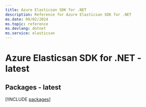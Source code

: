 ```yaml
---
title: Azure Elasticsan SDK for .NET
description: Reference for Azure Elasticsan SDK for .NET
ms.date: 09/02/2024
ms.topic: reference
ms.devlang: dotnet
ms.service: elasticsan
---
```

# Azure Elasticsan SDK for .NET - latest
## Packages - latest
[!INCLUDE [packages](elasticsan-index.md)]